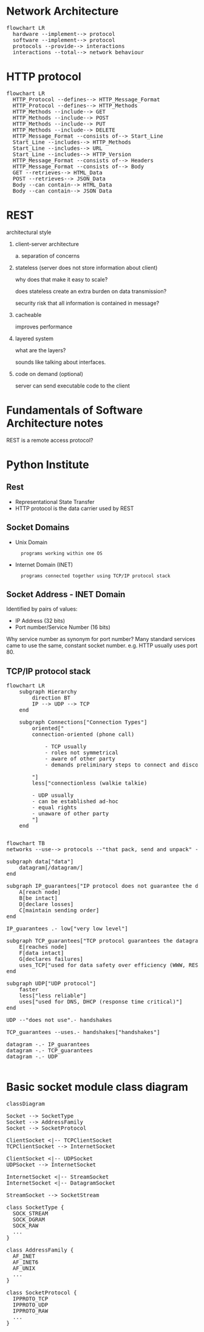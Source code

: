 # Network Architecture

<pre class='mermaid'>
flowchart LR
  hardware --implement--> protocol
  software --implement--> protocol
  protocols --provide--> interactions 
  interactions --total--> network_behaviour
</pre>

# HTTP protocol

<pre class='mermaid'>
flowchart LR
  HTTP_Protocol --defines--> HTTP_Message_Format
  HTTP_Protocol --defines--> HTTP_Methods
  HTTP_Methods --include--> GET
  HTTP_Methods --include--> POST
  HTTP_Methods --include--> PUT
  HTTP_Methods --include--> DELETE
  HTTP_Message_Format --consists of--> Start_Line
  Start_Line --includes--> HTTP_Methods
  Start_Line --includes--> URL
  Start_Line --includes--> HTTP_Version
  HTTP_Message_Format --consists of--> Headers
  HTTP_Message_Format --consists of--> Body
  GET --retrieves--> HTML_Data
  POST --retrieves--> JSON_Data
  Body --can contain--> HTML_Data
  Body --can contain--> JSON_Data
</pre>

# REST
architectural style
1. client-server architecture
    
    a. separation of concerns

2. stateless (server does not store information about client)
    
    why does that make it easy to scale? 
    
    does stateless create an extra burden on data transmission?
    
    security risk that all information is contained in message?

3. cacheable
    
    improves performance

4. layered system
    
    what are the layers?
    
    sounds like talking about interfaces.

5. code on demand (optional)
    
    server can send executable code to the client

# Fundamentals of Software Architecture notes

REST is a remote access protocol?

# Python Institute
## Rest 
- Representational State Transfer
- HTTP protocol is the data carrier used by REST

## Socket Domains
- Unix Domain

        programs working within one OS

- Internet Domain (INET)

        programs connected together using TCP/IP protocol stack

## Socket Address - INET Domain
Identified by pairs of values:
- IP Address (32 bits)
- Port number/Service Number (16 bits)

Why service number as synonym for port number? Many standard services came to use the same, constant socket number. e.g. HTTP usually uses port 80.

## TCP/IP protocol stack
<pre class='mermaid'>
flowchart LR
    subgraph Hierarchy
        direction BT
        IP --> UDP --> TCP
    end

    subgraph Connections["Connection Types"]
        oriented["
        connection-oriented (phone call)

            - TCP usually
            - roles not symmetrical
            - aware of other party
            - demands preliminary steps to connect and disconnect

        "]        
        less["connectionless (walkie talkie)

        - UDP usually
        - can be established ad-hoc
        - equal rights
        - unaware of other party
        "]
    end

</pre>

<pre class='mermaid'>
flowchart TB
networks --use--> protocols --"that pack, send and unpack" --> data 

subgraph data["data"]
    datagram[/datagram/] 
end

subgraph IP_guarantees["IP protocol does not guarantee the datagram will"]
    A[reach node]
    B[be intact]
    D[declare losses]
    C[maintain sending order]
end

IP_guarantees .- low["very low level"]

subgraph TCP_guarantees["TCP protocol guarantees the datagram will"]
    E[reaches node]
    F[data intact]
    G[declares failures]
    uses_TCP["used for data safety over efficiency (WWW, REST, mail transfer)"]
end

subgraph UDP["UDP protocol"]
    faster
    less["less reliable"]
    uses["used for DNS, DHCP (response time critical)"]
end

UDP --"does not use".- handshakes

TCP_guarantees --uses.- handshakes["handshakes"]

datagram -.- IP_guarantees
datagram -.- TCP_guarantees
datagram -.- UDP

</pre>

# Basic socket module class diagram
<pre class='mermaid'>
classDiagram

Socket --> SocketType
Socket --> AddressFamily
Socket --> SocketProtocol

ClientSocket <|-- TCPClientSocket
TCPClientSocket --> InternetSocket

ClientSocket <|-- UDPSocket
UDPSocket --> InternetSocket

InternetSocket <|-- StreamSocket
InternetSocket <|-- DatagramSocket

StreamSocket --> SocketStream

class SocketType {
  SOCK_STREAM
  SOCK_DGRAM
  SOCK_RAW
  ...
}

class AddressFamily {
  AF_INET
  AF_INET6
  AF_UNIX
  ...
}

class SocketProtocol {
  IPPROTO_TCP
  IPPROTO_UDP
  IPPROTO_RAW
  ...
}
</pre>